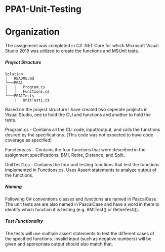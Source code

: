 # PPA1-Unit-Testing
# Organization
The assignment was completed in C# .NET Core for which Microsoft Visual Studio 2019 was utilized to create the functions and MSUnit tests. 
##### Project Structure
```
Solution  
│   README.md
└───PPA1
│   │   Program.cs
│   │   Functions.cs
└───PPA1Tests
    │   UnitTest1.cs
```
Based on the project structure I have created two seperate projects in Visual Studio, one to hold the CLI and functions and another to hold the tests.

Program.cs - Contains all the CLI code, input/output, and calls the functions desired by the specifications. (This code was not expected to have code coverage as specified)

Functions.cs - Contains the four functions that were described in the assignment specifications. BMI, Retire, Distance, and Split.

UnitTest1.cs - Contains the four unit testing functions that test the functions implemented in Functions.cs. Uses Assert statements to analyze output of the functions.

##### Naming
Following C# conventions classes and functions are named in PascalCase. The unit tests are are also named in PascalCase and have a word in them to identify which function it is testing (e.g. BMITest() or RetireTest()).

##### Test Functionality

The tests will use multiple assert statements to test the different cases of the specified functions. Invalid input (such as negative numbers) will be given and appropriate output should also match that.


